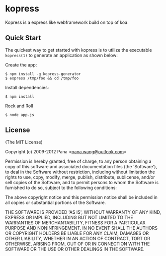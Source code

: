 kopress
=================

Kopress is a express like webframework build on top of koa.

## Quick Start

 The quickest way to get started with kopress is to utilize the executable `kopress(1)` to generate an application as shown below:

 Create the app:

    $ npm install -g kopress-generator
    $ express /tmp/foo && cd /tmp/foo

 Install dependencies:

    $ npm install

 Rock and Roll

    $ node app.js

## License

(The MIT License)

Copyright (c) 2009-2012 Pana &lt;pana.wang@outlook.com&gt;

Permission is hereby granted, free of charge, to any person obtaining
a copy of this software and associated documentation files (the
'Software'), to deal in the Software without restriction, including
without limitation the rights to use, copy, modify, merge, publish,
distribute, sublicense, and/or sell copies of the Software, and to
permit persons to whom the Software is furnished to do so, subject to
the following conditions:

The above copyright notice and this permission notice shall be
included in all copies or substantial portions of the Software.

THE SOFTWARE IS PROVIDED 'AS IS', WITHOUT WARRANTY OF ANY KIND,
EXPRESS OR IMPLIED, INCLUDING BUT NOT LIMITED TO THE WARRANTIES OF
MERCHANTABILITY, FITNESS FOR A PARTICULAR PURPOSE AND NONINFRINGEMENT.
IN NO EVENT SHALL THE AUTHORS OR COPYRIGHT HOLDERS BE LIABLE FOR ANY
CLAIM, DAMAGES OR OTHER LIABILITY, WHETHER IN AN ACTION OF CONTRACT,
TORT OR OTHERWISE, ARISING FROM, OUT OF OR IN CONNECTION WITH THE
SOFTWARE OR THE USE OR OTHER DEALINGS IN THE SOFTWARE.
